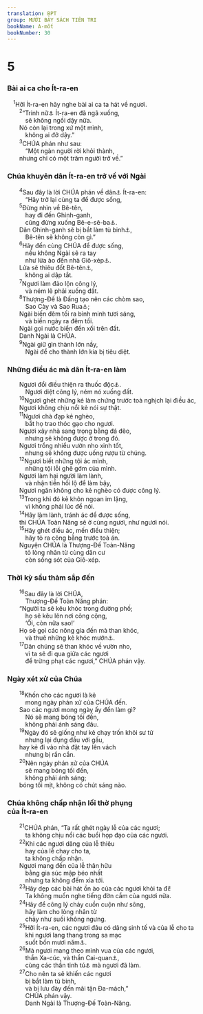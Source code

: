 ```yaml
---
translation: BPT
group: MƯỜI BẢY SÁCH TIÊN TRI
bookName: A-mốt 
bookNumber: 30
---
```


<div class="title"><h1>5</h1><h3>Bài ai ca cho Ít-ra-en</h3></div>
<span class="verse am_5_1"> <sup>1</sup>Hỡi Ít-ra-en hãy nghe bài ai ca ta hát về ngươi.<br/></span>
<span class="verse am_5_2">  <sup>2</sup>“Trinh nữ<a data-toggle="tooltip" data-placement="bottom" title="Trong tiếng Hê-bơ-rơ từ ngữ nầy có nghĩa là “một người đàn bà chưa hề giao tiếp thể xác với đàn ông,” nhưng ở đây có nghĩa là thành Xa-ma-ri.">⚓</a> Ít-ra-en đã ngã xuống,<br/>   sẽ không ngồi dậy nữa.<br/>  Nó còn lại trong xứ một mình,<br/>   không ai đỡ dậy.”<br/></span>
<span class="verse am_5_3">  <sup>3</sup>CHÚA phán như sau:<br/>   “Một ngàn người rời khỏi thành,<br/>  nhưng chỉ có một trăm người trở về.”<br/></span>
<div class="title"><h3>Chúa khuyên dân Ít-ra-en trở về với Ngài</h3></div>
<span class="verse am_5_4">  <sup>4</sup>Sau đây là lời CHÚA phán về dân<a data-toggle="tooltip" data-placement="bottom" title="Nguyên văn, “nhà.” Đây có thể là hoàng gia của nước ấy.">⚓</a> Ít-ra-en:<br/>   “Hãy trở lại cùng ta để được sống,<br/></span>
<span class="verse am_5_5">  <sup>5</sup>Đừng nhìn về Bê-tên,<br/>   hay đi đến Ghinh-ganh,<br/>   cũng đừng xuống Bê-e-sê-ba<a data-toggle="tooltip" data-placement="bottom" title="Những nơi thờ phụng xưa kia. Áp-ra-ham và Gia-cốp xây bàn thờ ở các nơi ấy nhưng Thượng Đế khuyên dân Ít-ra-en hãy xuống đền thờ ở Giê-ru-sa-lem để thờ phụng Ngài.">⚓</a>.<br/>  Dân Ghinh-ganh sẽ bị bắt làm tù binh<a data-toggle="tooltip" data-placement="bottom" title="Trong tiếng Hê-bơ-rơ thì câu nầy nghe như “Ghinh-ganh.”">⚓</a>,<br/>   Bê-tên sẽ không còn gì.”<br/></span>
<span class="verse am_5_6">  <sup>6</sup>Hãy đến cùng CHÚA để được sống,<br/>   nếu không Ngài sẽ ra tay<br/>   như lửa ào đến nhà Giô-xép<a data-toggle="tooltip" data-placement="bottom" title="Đây nghĩa là mười chi tộc của Ít-ra-en. Giô-xép là tổ tiên của hai chi tộc Ép-ra-im và Ma-na-xe trong Ít-ra-en.">⚓</a>.<br/>  Lửa sẽ thiêu đốt Bê-tên<a data-toggle="tooltip" data-placement="bottom" title="Từ ngữ nầy nghĩa là “nhà của En” hay “nhà của Thượng Đế.” Ở đó có một đền thờ mà dân chúng thuộc mười chi tộc miền Bắc đến thờ phụng.">⚓</a>,<br/>   không ai dập tắt.<br/></span>
<span class="verse am_5_7">  <sup>7</sup>Ngươi làm đảo lộn công lý,<br/>   và ném lẽ phải xuống đất.<br/></span>
<span class="verse am_5_8">  <sup>8</sup>Thượng-Đế là Đấng tạo nên các chòm sao,<br/>   Sao Cày và Sao Rua<a data-toggle="tooltip" data-placement="bottom" title="Hai chòm sao quen thuộc trên bầu trời.">⚓</a>;<br/>  Ngài biến đêm tối ra bình minh tươi sáng,<br/>   và biến ngày ra đêm tối.<br/>  Ngài gọi nước biển đến xối trên đất.<br/>  Danh Ngài là CHÚA.<br/></span>
<span class="verse am_5_9">  <sup>9</sup>Ngài giữ gìn thành lớn nầy,<br/>   Ngài để cho thành lớn kia bị tiêu diệt.<br/></span>
<div class="title"><h3>Những điều ác mà dân Ít-ra-en làm</h3></div>
<span class="verse am_5_9">  Ngươi đổi điều thiện ra thuốc độc<a data-toggle="tooltip" data-placement="bottom" title="Nguyên văn, “ngải cứu,” một loại thảo mộc có lá rất đắng. Loại thảo mộc ấy có thể dùng làm thuốc nhưng nếu dùng quá liều sẽ trở thành thuốc độc.">⚓</a>.<br/>   Ngươi diệt công lý, ném nó xuống đất.<br/></span>
<span class="verse am_5_10">  <sup>10</sup>Ngươi ghét những kẻ làm chứng trước toà nghịch lại điều ác,<br/>  Ngươi không chịu nổi kẻ nói sự thật.<br/></span>
<span class="verse am_5_11">  <sup>11</sup>Ngươi chà đạp kẻ nghèo,<br/>   bắt họ trao thóc gạo cho ngươi.<br/>  Ngươi xây nhà sang trọng bằng đá đẽo,<br/>   nhưng sẽ không được ở trong đó.<br/>  Ngươi trồng nhiều vườn nho xinh tốt,<br/>   nhưng sẽ không được uống rượu từ chúng.<br/></span>
<span class="verse am_5_12">  <sup>12</sup>Ngươi biết những tội ác mình,<br/>   những tội lỗi ghê gớm của mình.<br/>  Ngươi làm hại người làm lành,<br/>   và nhận tiền hối lộ để làm bậy,<br/>  Ngươi ngăn không cho kẻ nghèo có được công lý.<br/></span>
<span class="verse am_5_13">  <sup>13</sup>Trong khi đó kẻ khôn ngoan im lặng,<br/>   vì không phải lúc để nói.<br/></span>
<span class="verse am_5_14">  <sup>14</sup>Hãy làm lành, tránh ác để được sống,<br/>  thì CHÚA Toàn Năng sẽ ở cùng ngươi, như ngươi nói.<br/></span>
<span class="verse am_5_15">  <sup>15</sup>Hãy ghét điều ác, mến điều thiện;<br/>   hãy tỏ ra công bằng trước toà án.<br/>  Nguyện CHÚA là Thượng-Đế Toàn-Năng<br/>   tỏ lòng nhân từ cùng dân cư<br/>   còn sống sót của Giô-xép.<br/></span>
<div class="title"><h3>Thời kỳ sầu thảm sắp đến</h3></div>
<span class="verse am_5_16">  <sup>16</sup>Sau đây là lời CHÚA,<br/>   Thượng-Đế Toàn Năng phán:<br/>  “Người ta sẽ kêu khóc trong đường phố;<br/>   họ sẽ kêu lên nơi công cộng,<br/>   ‘Ôi, còn nữa sao!’<br/>  Họ sẽ gọi các nông gia đến mà than khóc,<br/>   và thuê những kẻ khóc mướn<a data-toggle="tooltip" data-placement="bottom" title="Những người đi đến các gia đình có người chết để khóc thảm thiết rồi họ được trả công.">⚓</a>.<br/></span>
<span class="verse am_5_17">  <sup>17</sup>Dân chúng sẽ than khóc về vườn nho,<br/>   vì ta sẽ đi qua giữa các ngươi<br/>   để trừng phạt các ngươi,” CHÚA phán vậy.<br/></span>
<div class="title"><h3>Ngày xét xử của Chúa</h3></div>
<span class="verse am_5_18">  <sup>18</sup>Khốn cho các ngươi là kẻ<br/>   mong ngày phán xử của CHÚA đến.<br/>  Sao các ngươi mong ngày ấy đến làm gì?<br/>   Nó sẽ mang bóng tối đến,<br/>   không phải ánh sáng đâu.<br/></span>
<span class="verse am_5_19">  <sup>19</sup>Ngày đó sẽ giống như kẻ chạy trốn khỏi sư tử<br/>   nhưng lại đụng đầu với gấu,<br/>  hay kẻ đi vào nhà đặt tay lên vách<br/>   nhưng bị rắn cắn.<br/></span>
<span class="verse am_5_20">  <sup>20</sup>Nên ngày phán xử của CHÚA<br/>   sẽ mang bóng tối đến,<br/>   không phải ánh sáng;<br/>  bóng tối mịt, không có chút sáng nào.<br/></span>
<div class="title"><h3>Chúa không chấp nhận lối thờ phụng<br/>của Ít-ra-en</h3></div>
<span class="verse am_5_21">  <sup>21</sup>CHÚA phán, “Ta rất ghét ngày lễ của các ngươi;<br/>   ta không chịu nổi các buổi họp đạo của các ngươi.<br/></span>
<span class="verse am_5_22">  <sup>22</sup>Khi các ngươi dâng của lễ thiêu<br/>   hay của lễ chay cho ta,<br/>   ta không chấp nhận.<br/>  Ngươi mang đến của lễ thân hữu<br/>   bằng gia súc mập béo nhất<br/>   nhưng ta không đếm xỉa tới.<br/></span>
<span class="verse am_5_23">  <sup>23</sup>Hãy dẹp các bài hát ồn ào của các ngươi khỏi ta đi!<br/>   Ta không muốn nghe tiếng đờn cầm của ngươi nữa.<br/></span>
<span class="verse am_5_24">  <sup>24</sup>Hãy để công lý chảy cuồn cuộn như sông,<br/>   hãy làm cho lòng nhân từ<br/>   chảy như suối không ngưng.<br/></span>
<span class="verse am_5_25">  <sup>25</sup>Hỡi Ít-ra-en, các ngươi đâu có dâng sinh tế và của lễ cho ta<br/>   khi ngươi lang thang trong sa mạc<br/>   suốt bốn mươi năm<a data-toggle="tooltip" data-placement="bottom" title="Hay “Hỡi Ít-ra-en, ngươi có mang sinh tế và của lễ cho ta trong sa mạc suốt 40 năm không?”">⚓</a>.<br/></span>
<span class="verse am_5_26">  <sup>26</sup>Mà ngươi mang theo mình vua của các ngươi,<br/>   thần Xa-cúc, và thần Cai-quan<a data-toggle="tooltip" data-placement="bottom" title="Hay “Xa-cúc, Mô-lóc, và Cai-quan,” đó là tên của các thần của dân A-xy-ri.">⚓</a>,<br/>   cùng các thần tinh tú<a data-toggle="tooltip" data-placement="bottom" title="Đây có thể là cách người ta tôn kính một vị thần nào đó hay thờ kính các ngôi sao trên trời. Người xưa cho rằng mặt trời, mặt trăng, các ngôi sao và hành tinh là các vị thần hay thiên sứ.">⚓</a> mà ngươi đã làm.<br/></span>
<span class="verse am_5_27">  <sup>27</sup>Cho nên ta sẽ khiến các ngươi<br/>   bị bắt làm tù binh,<br/>   và bị lưu đày đến mãi tận Đa-mách,”<br/>   CHÚA phán vậy.<br/>   Danh Ngài là Thượng-Đế Toàn-Năng.<br/></span>

